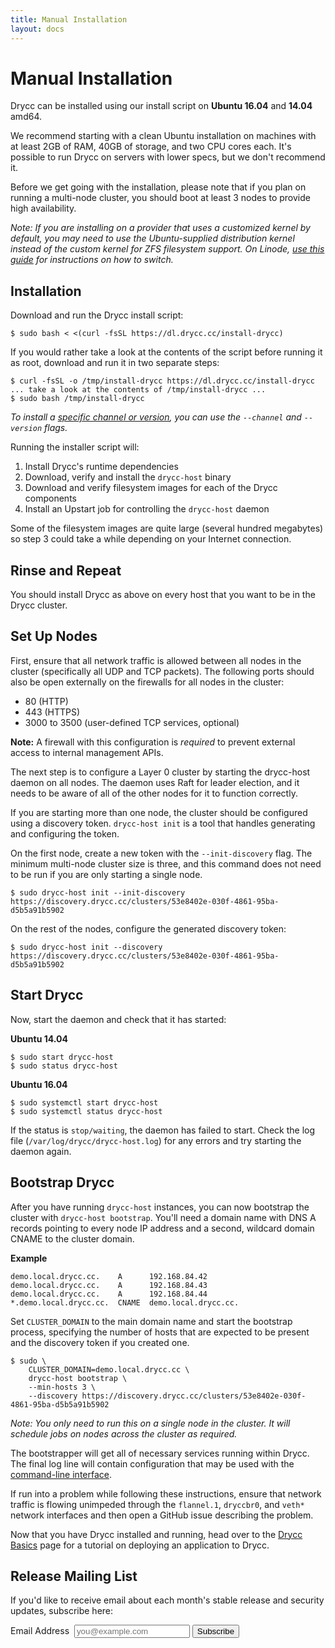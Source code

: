 ```yaml
---
title: Manual Installation
layout: docs
---
```


# Manual Installation

Drycc can be installed using our install script on **Ubuntu 16.04** and **14.04** amd64.

We recommend starting with a clean Ubuntu installation on machines with at least
2GB of RAM, 40GB of storage, and two CPU cores each. It's possible to run Drycc
on servers with lower specs, but we don't recommend it.

Before we get going with the installation, please note that if you plan on
running a multi-node cluster, you should boot at least 3 nodes to provide high
availability.

*Note: If you are installing on a provider that uses a customized kernel by
default, you may need to use the Ubuntu-supplied distribution kernel instead of
the custom kernel for ZFS filesystem support. On Linode, [use this
guide](https://www.linode.com/docs/tools-reference/custom-kernels-distros/run-a-distribution-supplied-kernel-with-kvm)
for instructions on how to switch.*

## Installation

Download and run the Drycc install script:

```
$ sudo bash < <(curl -fsSL https://dl.drycc.cc/install-drycc)
```

If you would rather take a look at the contents of the script before running it as root, download and
run it in two separate steps:

```
$ curl -fsSL -o /tmp/install-drycc https://dl.drycc.cc/install-drycc
... take a look at the contents of /tmp/install-drycc ...
$ sudo bash /tmp/install-drycc
```

_To install a [specific channel or version](https://releases.drycc.cc), you can
use the `--channel` and `--version` flags._

Running the installer script will:

1. Install Drycc's runtime dependencies
2. Download, verify and install the `drycc-host` binary
3. Download and verify filesystem images for each of the Drycc components
4. Install an Upstart job for controlling the `drycc-host` daemon

Some of the filesystem images are quite large (several hundred megabytes) so step 3 could take a while depending on
your Internet connection.

## Rinse and Repeat

You should install Drycc as above on every host that you want to be in the Drycc cluster.

## Set Up Nodes

First, ensure that all network traffic is allowed between all nodes in the cluster (specifically
all UDP and TCP packets). The following ports should also be open externally on the firewalls
for all nodes in the cluster:

* 80 (HTTP)
* 443 (HTTPS)
* 3000 to 3500 (user-defined TCP services, optional)

**Note:** A firewall with this configuration is _required_ to prevent external
access to internal management APIs.

The next step is to configure a Layer 0 cluster by starting the drycc-host
daemon on all nodes. The daemon uses Raft for leader election, and it needs to
be aware of all of the other nodes for it to function correctly.

If you are starting more than one node, the cluster should be configured using
a discovery token.  `drycc-host init` is a tool that handles generating and
configuring the token.

On the first node, create a new token with the `--init-discovery` flag. The
minimum multi-node cluster size is three, and this command does not need to be
run if you are only starting a single node.

```
$ sudo drycc-host init --init-discovery
https://discovery.drycc.cc/clusters/53e8402e-030f-4861-95ba-d5b5a91b5902
```

On the rest of the nodes, configure the generated discovery token:

```
$ sudo drycc-host init --discovery https://discovery.drycc.cc/clusters/53e8402e-030f-4861-95ba-d5b5a91b5902
```

## Start Drycc

Now, start the daemon and check that it has started:

**Ubuntu 14.04**

```
$ sudo start drycc-host
$ sudo status drycc-host
```

**Ubuntu 16.04**

```
$ sudo systemctl start drycc-host
$ sudo systemctl status drycc-host
```

If the status is `stop/waiting`, the daemon has failed to start. Check the log
file (`/var/log/drycc/drycc-host.log`) for any errors and try starting the
daemon again.

## Bootstrap Drycc

After you have running `drycc-host` instances, you can now bootstrap the cluster
with `drycc-host bootstrap`. You'll need a domain name with DNS A records
pointing to every node IP address and a second, wildcard domain CNAME to the
cluster domain.

**Example**

```
demo.local.drycc.cc.    A      192.168.84.42
demo.local.drycc.cc.    A      192.168.84.43
demo.local.drycc.cc.    A      192.168.84.44
*.demo.local.drycc.cc.  CNAME  demo.local.drycc.cc.
```

Set `CLUSTER_DOMAIN` to the main domain name and start the bootstrap process,
specifying the number of hosts that are expected to be present and the discovery
token if you created one.

```
$ sudo \
    CLUSTER_DOMAIN=demo.local.drycc.cc \
    drycc-host bootstrap \
    --min-hosts 3 \
    --discovery https://discovery.drycc.cc/clusters/53e8402e-030f-4861-95ba-d5b5a91b5902
```

*Note: You only need to run this on a single node in the cluster. It will
schedule jobs on nodes across the cluster as required.*

The bootstrapper will get all of necessary services running within Drycc. The
final log line will contain configuration that may be used with the
[command-line interface](/docs/cli).

If run into a problem while following these instructions, ensure that network
traffic is flowing unimpeded through the `flannel.1`, `dryccbr0`, and `veth*`
network interfaces and then open a GitHub issue describing the problem.

Now that you have Drycc installed and running, head over to the [Drycc
Basics](/docs/basics) page for a tutorial on deploying an application to Drycc.

## Release Mailing List

If you'd like to receive email about each month's stable release and security
updates, subscribe here:

<form action="https://drycc.us7.list-manage.com/subscribe/post?u=9600741fc187618e1baa39a58&id=8aadb709f3" method="post" target="_blank" novalidate class="mailing-list-form">
  <label>Email Address&nbsp;
    <input type="email" name="EMAIL" placeholder="you@example.com">
  </label>
  <button type="submit" name="subscribe">Subscribe</button>
</form>
